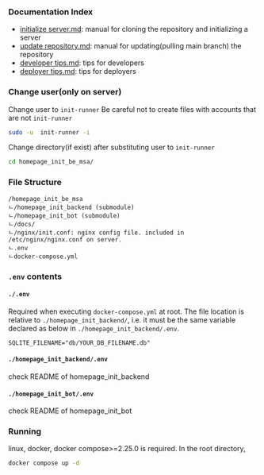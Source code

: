 ### Documentation Index
- [initialize server.md](/docs/initialize%20server.md): manual for cloning the repository and initializing a server
- [update repository.md](/docs/update%20repository.md): manual for updating(pulling main branch) the repository
- [developer tips.md](/docs/developer%20tips.md): tips for developers
- [deployer tips.md](/docs/deployer%20tips.md): tips for deployers

### Change user(only on server)
Change user to `init-runner`
Be careful not to create files with accounts that are not `init-runner`

```bash
sudo -u  init-runner -i
```

Change directory(if exist) after substituting user to `init-runner`

```bash
cd homepage_init_be_msa/
```

### File Structure

```
/homepage_init_be_msa
ㄴ/homepage_init_backend (submodule)
ㄴ/homepage_init_bot (submodule)
ㄴ/docs/
ㄴ/nginx/init.conf: nginx config file. included in /etc/nginx/nginx.conf on server.
ㄴ.env
ㄴdocker-compose.yml
```

### `.env` contents

#### `./.env`
Required when executing `docker-compose.yml` at root. The file location is relative to `./homepage_init_backend/`, i.e. it must be the same variable declared as below in `./homepage_init_backend/.env`.

```
SQLITE_FILENAME="db/YOUR_DB_FILENAME.db"
```

#### `./homepage_init_backend/.env`
check README of homepage_init_backend

#### `./homepage_init_bot/.env`
check README of homepage_init_bot

### Running

linux, docker, docker compose>=2.25.0 is required. 
In the root directory,

```bash
docker compose up -d
```
